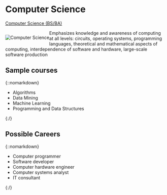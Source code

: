 # Computer Science

[Computer Science (BS/BA)](https://kenbod.github.io/computing_paths/CS.html) 

<p style="float: left;">
  <img src="https://kenbod.github.io/computing_paths/images/Code.png" alt="Computer Science">
</p>

Emphasizes knowledge and awareness of computing at all levels: circuits, operating systems, programming languages, theoretical and mathematical aspects of computing, interdependence of software and hardware, large-scale software production


## Sample courses

{::nomarkdown}<ul><li>Algorithms</li><li>Data Mining</li><li>Machine Learning</li><li>Programming and Data Structures</li></ul>{:/}

## Possible Careers

{::nomarkdown}<ul><li>Computer programmer</li><li>Software developer</li><li>Computer hardware engineer</li><li>Computer systems analyst</li><li>IT consultant</li></ul>{:/}

